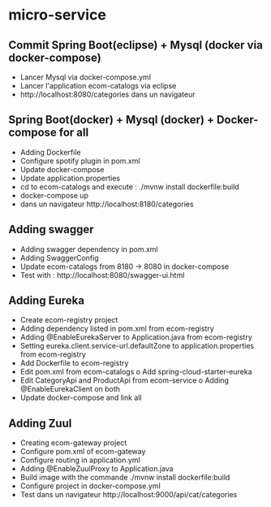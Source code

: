 # micro-service

## Commit Spring Boot(eclipse) + Mysql (docker via docker-compose)
- Lancer Mysql via docker-compose.yml
- Lancer l'application ecom-catalogs via eclipse
- http://localhost:8080/categories dans un navigateur

## Spring Boot(docker) + Mysql (docker) + Docker-compose for all
 - Adding Dockerfile
 - Configure spotify plugin in pom.xml
 - Update docker-compose
 - Update application.properties
 - cd to ecom-catalogs and execute : ./mvnw install dockerfile:build
 - docker-compose up
 - dans un navigateur http://localhost:8180/categories
 
 
## Adding swagger
 - Adding swagger dependency in pom.xml
 - Adding SwaggerConfig
 - Update ecom-catalogs from 8180 -> 8080 in docker-compose
 - Test with : http://localhost:8080/swagger-ui.html
 
## Adding Eureka
 - Create ecom-registry project
 - Adding dependency listed in pom.xml from ecom-registry
 - Adding @EnableEurekaServer to Application.java from ecom-registry
 - Setting eureka.client.service-url.defaultZone to application.properties from ecom-registry
 - Add Dockerfile to ecom-registry
 - Edit pom.xml from ecom-catalogs
 	o Add spring-cloud-starter-eureka
 - Edit CategoryApi and ProductApi from ecom-service
 	o Adding @EnableEurekaClient on both 
 - Update docker-compose and link all
 
## Adding Zuul
 - Creating ecom-gateway project
 - Configure pom.xml of ecom-gateway
 - Configure routing in application.yml
 - Adding @EnableZuulProxy to Application.java
 - Build image with the commande ./mvnw install dockerfile:build
 - Configure project in docker-compose.yml
 - Test dans un navigateur http://localhost:9000/api/cat/categories
 
 